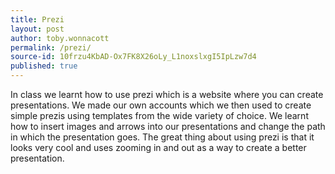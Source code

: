```yaml
---
title: Prezi
layout: post
author: toby.wonnacott
permalink: /prezi/
source-id: 10frzu4KbAD-Ox7FK8X26oLy_L1noxslxgI5IpLzw7d4
published: true
---
```

In class we learnt how to use prezi which is a website where you can create presentations. We made our own accounts which we then used to create simple prezis using templates from the wide variety of choice. We learnt how to insert images and arrows into our presentations and change the path in which the presentation goes. The great thing about using prezi is that it looks very cool and uses zooming in and out as a way to create a better presentation.

